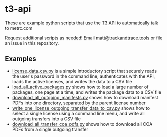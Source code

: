 # t3-api

These are example python scripts that use the [T3 API](https://api.trackandtrace.tools/v2/docs/) to automatically talk to metrc.com

Request additional scripts as needed! Email [matt@trackandtrace.tools](mailto:matt@trackandtrace.tools) or file an issue in this repository.

## Examples

- [license_data_csv.py](license_data_csv.py) is a simple introductory script that securely reads the user's password in the command line, authenticates with the API, loads the active licenses, and writes the data to a CSV file
- [load_all_active_packages.py](load_all_active_packages.py) shows how to load a large number of packages, one page at a time, and writes the package data to a CSV file
- [download_all_outgoing_manifests.py](download_all_outgoing_manifests.py) shows how to download manifest PDFs into one directory, separated by the parent license number
- [write_one_license_outgoing_transfer_data_to_csv.py](write_one_license_outgoing_transfer_data_to_csv.py) shows how to select a single license using a command line menu, and write all outgoing transfers into a CSV file
- [download_all_transfer_coa_pdfs.py](download_all_transfer_coa_pdfs.py) shows how to download all COA PDFs from a single outgoing transfer
